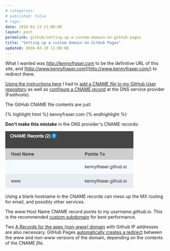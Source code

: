 ```yaml
---
# categories: 
# published: false
# tags: 
date: 2016-02-13 21:00:00
layout: post
permalink: github/setting-up-a-custom-domain-on-github-pages
title: "Setting up a custom domain on GitHub Pages"
updated: 2016-03-28 11:00:00
---
```


What I wanted was *http://kennyfraser.com* to be the definitive URL of this site, and [http://www.kennyfraser.com](http://www.kennyfraser.com/) to redirect there.

[Using the instructions here](https://help.github.com/articles/using-a-custom-domain-with-github-pages/) I had to [add a CNAME *file* to my GitHub User repository](https://help.github.com/articles/setting-up-your-pages-site-repository/) as well as [configure a CNAME *record*](https://help.github.com/articles/setting-up-a-custom-subdomain/) at the DNS service provider (Fasthosts).

The GitHub CNAME file contents are just:

{% highlight html %}
kennyfraser.com
{% endhighlight %}

**Don't make this mistake** in the DNS provider's CNAME records:

![CNAME records at Fasthosts](/img/CNAME-records-fasthosts-github-pages.png)

Using a blank hostname in the CNAME records can mess up the MX routing for email, and possibly other services. 

The *www* Host Name CNAME record points to my *username.github.io*. This is the recommended [custom subdomain](https://help.github.com/articles/about-supported-custom-domains/) for best performance. 

Two [A Records for the apex *(non-www)* domain](https://help.github.com/articles/setting-up-an-apex-domain/) with Github IP addresses are also necessary.  GitHub Pages [automatically creates a redirect](https://help.github.com/articles/setting-up-an-apex-domain-and-www-subdomain/) between the *www* and *non-www* versions of the domain, depending on the contents of the CNAME *file*.